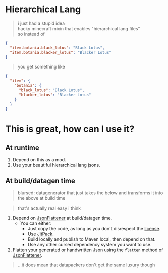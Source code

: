 # Hierarchical Lang

> i just had a stupid idea  
> hacky minecraft mixin that enables "hierarchical lang files"  
> so instead of

```json
{
  "item.botania.black_lotus": "Black Lotus",
  "item.botania.blacker_lotus": "Blacker Lotus"
}
```

> you get something like

```json
{
  "item": {
    "botania": {
      "black_lotus": "Black Lotus",
      "blacker_lotus": "Blacker Lotus"
    }
  }
}
```

# This is great, how can I use it?

## At runtime

1. Depend on this as a mod.
2. Use your beautiful hierarchical lang jsons.

## At build/datagen time

> blursed: datagenerator that just takes the below and transforms it into the above at build time

> that's actually real easy i think

[JsonFlattener]: flattener/src/main/java/eutro/jsonflattener/JsonFlattener.java

1. Depend on [JsonFlattener] at build/datagen time.
   - You can either:
     - Just copy the code, as long as you don't disrespect the [license](LICENSE).
     - Use [JitPack](https://jitpack.io/).
     - Build locally and publish to Maven local, then depend on that.
     - Use any other cursed dependency system you want to use.
2. Flatten your generated or handwritten Json using the `flatten` method of [JsonFlattener].

> ...it does mean that datapackers don't get the same luxury though
